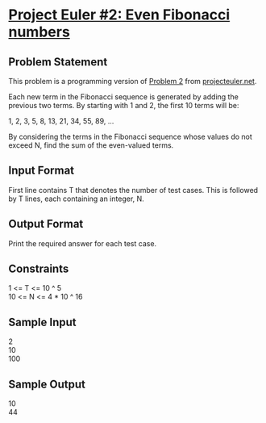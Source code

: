 # [Project Euler #2: Even Fibonacci numbers](https://www.hackerrank.com/contests/projecteuler/challenges/euler002)

## Problem Statement

This problem is a programming version of [Problem
2](https://projecteuler.net/problem=2) from
[projecteuler.net](https://projecteuler.net/).

Each new term in the Fibonacci sequence is generated by adding the previous two
terms. By starting with 1 and 2, the first 10 terms will be:

1, 2, 3, 5, 8, 13, 21, 34, 55, 89, ...

By considering the terms in the Fibonacci sequence whose values do not exceed N,
find the sum of the even-valued terms.

## Input Format

First line contains T that denotes the number of test cases. This is followed by
T lines, each containing an integer, N.

## Output Format

Print the required answer for each test case.

## Constraints

1 <= T <= 10 ^ 5  
10 <= N <= 4 * 10 ^ 16

## Sample Input

2  
10  
100

## Sample Output

10  
44
